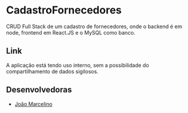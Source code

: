 # CadastroFornecedores
CRUD Full Stack de um cadastro de fornecedores, onde o backend é em node, frontend em React.JS e o MySQL como banco.

##

## Link
A aplicação está tendo uso interno, sem a possibilidade do compartilhamento de dados sigilosos.

## Desenvolvedoras
- [João Marcelino](https://github.com/marcelinx)
